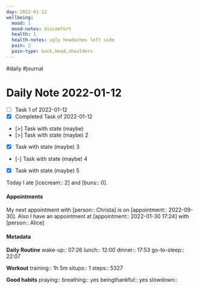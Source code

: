 ```yaml
---
day: 2022-01-12
wellbeing:
  mood: 1
  mood-notes: discomfort
  health: 1
  health-notes: ugly headaches left side
  pain: 2
  pain-type: back,head,shoulders
---
```

#daily #journal

# Daily Note 2022-01-12

- [ ] Task 1 of 2022-01-12
- [x] Completed Task of 2022-01-12
- [>] Task with state (maybe)
- [>] Task with state (maybe) 2
- [x] Task with state (maybe) 3
- [-] Task with state (maybe) 4
- [x] Task with state (maybe) 5

Today I ate [icecream:: 2] and [buns:: 0].

#### Appointments
My next appointment with [person:: Christa] is on [appointment:: 2022-09-30].
Also I have an appointment at [appointment:: 2022-01-30 17:24] with [person:: Alice]

#### Metadata

**Daily Routine**
wake-up:: 07:26
lunch:: 12:00
dinner:: 17:53
go-to-sleep:: 22:07

**Workout**
training:: 1h 5m
situps:: 1
steps:: 5327

**Good habits**
praying:: 
breathing:: yes
beingthankful:: yes
slowdown:: 
